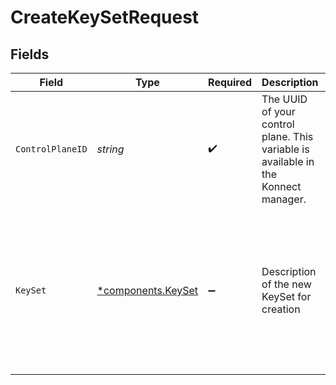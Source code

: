 # CreateKeySetRequest


## Fields

| Field                                                                                               | Type                                                                                                | Required                                                                                            | Description                                                                                         | Example                                                                                             |
| --------------------------------------------------------------------------------------------------- | --------------------------------------------------------------------------------------------------- | --------------------------------------------------------------------------------------------------- | --------------------------------------------------------------------------------------------------- | --------------------------------------------------------------------------------------------------- |
| `ControlPlaneID`                                                                                    | *string*                                                                                            | :heavy_check_mark:                                                                                  | The UUID of your control plane. This variable is available in the Konnect manager.                  | 9524ec7d-36d9-465d-a8c5-83a3c9390458                                                                |
| `KeySet`                                                                                            | [*components.KeySet](../../models/components/keyset.md)                                             | :heavy_minus_sign:                                                                                  | Description of the new KeySet for creation                                                          | {<br/>"id": "b58c7d9d-e54f-444c-b24d-cdfc4159f61e",<br/>"name": "example-key-set",<br/>"tags": [<br/>"idp-keys"<br/>]<br/>} |